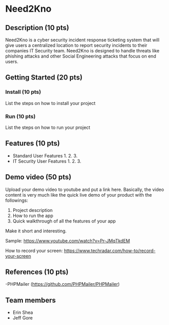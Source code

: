 # Need2Kno
## Description (10 pts)

Need2Kno is a cyber security incident response ticketing system that will give users a centralized location to report security incidents to their companies IT Security team. Need2Kno is designed to handle threats like phishing attacks and other Social Engineering attacks that focus on end users.

## Getting Started (20 pts)
### Install (10 pts)
List the steps on how to install your project
### Run (10 pts)
List the steps on how to run your project

## Features (10 pts)

* Standard User Features
    1. 
    2. 
    3. 
 * IT Security User Features
    1.
    2.
    3.


## Demo video (50 pts)

Upload your demo video to youtube and put a link here. Basically, the video content is very much like the quick live demo of your product with the followings:
1. Project description
2. How to run the app
3. Quick walkthrough of all the features of your app

Make it short and interesting.

Sample: https://www.youtube.com/watch?v=Pr-JMqTkdEM

How to record your screen: https://www.techradar.com/how-to/record-your-screen

## References (10 pts)

-PHPMailer (https://github.com/PHPMailer/PHPMailer)

## Team members

* Erin Shea
* Jeff Gore



    
